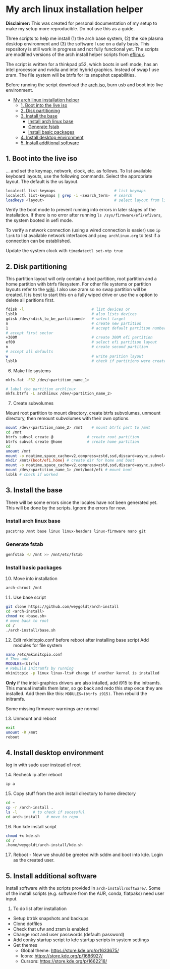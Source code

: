 # My arch linux installation helper
**Disclaimer:** This was created for personal documentation of my setup to make 
my setup more reproducible. Do not use this as a guide.

Three scripts to help me install (1) the arch base system, (2) the kde plasma 
desktop environment and (3) the software I use on a daily basis. 
This repository is still work in progress and not fully functional yet. 
The scripts are modified versions of the arch install 
helper scripts from [eflinux](https://gitlab.com/eflinux).

The script is written for a thinkpad p52, which boots in uefi mode, has an intel 
processor and nvidia and intel hybrid graphics. Instead of swap I use zram. The 
file system will be btrfs for its snapshot capabilities.

Before running the script download the [arch iso](https://archlinux.org/download/), 
burn usb and boot into live environment.

- [My arch linux installation helper](#my-arch-linux-installation-helper)
  - [1. Boot into the live iso](#1-boot-into-the-live-iso)
  - [2. Disk partitioning](#2-disk-partitioning)
  - [3. Install the base](#3-install-the-base)
    - [Install arch linux base](#install-arch-linux-base)
    - [Generate fstab](#generate-fstab)
    - [Install basic packages](#install-basic-packages)
  - [4. Install desktop environment](#4-install-desktop-environment)
  - [5. Install additional software](#5-install-additional-software)

## 1. Boot into the live iso
... and set the keymap, network, clock, etc. as follows.
To list available keyboard layouts, use the following commands. Select the 
appropriate layout. The default is the us layout.
```sh
localectl list-keymaps                          # list keymaps
localectl list-keymaps | grep -i <search_term>  # search 
loadkeys <layout>                               # select layout from list
```
Verify the boot mode to prevent running into errors in later stages of the 
installation. If there is no error after running `ls /sys/firmware/efi/efivars`, 
the system booted in uefi mode.

To verify a network connection (using a wired connection is easier) use 
`ip link` to list available network interfaces and `ping archlinux.org` 
to test if a connection can be established.

Update the system clock with `timedatectl set-ntp true`

## 2. Disk partitioning
This partition layout will only contain a boot partition, root partition and a 
home partition with btrfs filesystem. For other file systems or partition 
layouts refer to the [wiki](https://wiki.archlinux.org/title/Installation_guide). 
I also use zram so no swap partition will be created. It is best to start this 
on a fully wiped drive or use the `o` option to delete all paritions first.

```sh
fdisk -l                              # list devices or
lsblk                                 # also lists devices
gdisk /dev/<disk_to_be_partitioned>   # select target
n                                     # create new partition
1                                     # accept default partition number
# accept first sector
+300M                                 # create 300M efi partition
ef00                                  # select efi partition layout 
n                                     # create second partition
# accept all defaults
w                                     # write parition layout
lsblk                                 # check if partitions were created
```

6. Make file systems
```sh
mkfs.fat -F32 /dev/<partition_name_1>

# label the partition archlinux
mkfs.btrfs -L archlinux /dev/<partition_name_2>
```

7. Create subvolumes

Mount root partition to mount directory, create btrfs subvolumes, unmount 
directory, then remount subvolumes with their own options.
```sh
mount /dev/<partition_name_2> /mnt    # mount btrfs part to /mnt
cd /mnt
btrfs subvol create @               # create root partition
btrfs subvol create @home           # create home partition
cd
umount /mnt
mount -o noatime,space_cache=v2,compress=zstd,ssd,discard=async,subvol=@ /dev/<partition_name_2> /mnt # mount root
mkdir /mnt/{boot/efi,home} # create dir for home and boot
mount -o noatime,space_cache=v2,compress=zstd,ssd,discard=async,subvol=@home /dev/<partition_name_2> /mnt/home # mount home
mount /dev/<partition_name_1> /mnt/boot/efi # mount boot
lsblk # check if worked
```
## 3. Install the base

There will be some errors since the locales have not been generated yet. 
This will be done by the scripts. Ignore the errors for now.

### Install arch linux base
```sh
pacstrap /mnt base linux linux-headers linux-firmware nano git
```

### Generate fstab
```sh 
genfstab -U /mnt >> /mnt/etc/fstab
```
### Install basic packages
10. Move into installation
```sh
arch-chroot /mnt
```
11.  Use base script
```sh 
git clone https://github.com/weygoldt/arch-install
cd <arch-install>
chmod +x <base.sh>
# move back to root
cd /
./arch-install/base.sh
```

12. Edit mkinitcpio.conf before reboot after installing base script
Add modules for file system
```sh
nano /etc/mkinitcpio.conf
# Then add
MODULES=(btrfs)
# Rebuild initramfs by running
mkinitcpio -p linux linux-lts# change if another kernel is installed
```
**Only** if the intel-graphics drivers are also intalled, add i915 to the
initramfs. This manual installs them later, so go back and redo this step once 
they are installed. Add them like this: `MODULES=(btrfs i915)`. Then rebuild the
initramfs.

Some missing firmware warnings are normal

13. Unmount and reboot
```sh
exit
umount -R /mnt
reboot
```

## 4. Install desktop environment
log in with sudo user instead of root

14. Recheck ip after reboot
```sh
ip a
```
15. Copy stuff from the arch install directory to home directory
```sh
cd ~
cp -r /arch-install .
ls -l       # to check if sucessful
cd arch-install   # move to repo
```
16. Run kde install script 
```sh
chmod +x kde.sh
cd /
.home/weygoldt/arch-install/kde.sh
```

17. Reboot - 
Now we should be greeted with sddm and boot into kde. Login as the created user.


## 5. Install additional software
Install software with the scripts provided in `arch-install/software/`. 
Some of the install scripts (e.g. software from the AUR, conda, flatpaks) need
user input.

1.  To do list after installation
- Setup btrbk snapshots and backups
- Clone dotfiles
- Check that ufw and zram is enabled
- Change root and user passwords (default: password)
- Add conky startup script to kde startup scripts in system settings
- Get themes
  - Global theme: https://store.kde.org/p/1633675/
  - Icons: https://store.kde.org/p/1686927/
  - Cursors: https://store.kde.org/p/1662218/